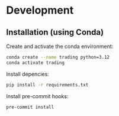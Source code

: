 # Development

## Installation (using Conda)

Create and activate the conda environment:

```bash
conda create --name trading python=3.12
conda activate trading
```

Install depencies:

```bash
pip install -r requirements.txt
```

Install pre-commit hooks:

```bash
pre-commit install
```
